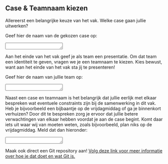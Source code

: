 ## Case & Teamnaam kiezen

Allereerst een belangrijke keuze van het vak. Welke case gaan jullie uitwerken?

Geef hier de naam van de gekozen case op:
<textarea name="form[q1]" rows="1" required></textarea>

Aan het einde van het vak geef je als team een presentatie. Om dat team een identiteit te geven, vragen we je een teamnaam te kiezen. Kies bewust, want aan het einde van het vak sta jij te presenteren!

Geef hier de naam van jullie team op:
<textarea name="form[q2]" rows="1" required></textarea>

Naast een case en teamnaam is het belangrijk dat jullie eerlijk met elkaar bespreken wat eventuele constraints zijn bij de samenwerking in dit vak. Heb je bijvoorbeeld een bijbaantje op de vrijdagmiddag of ga je binnenkort verhuizen? Door dit te bespreken zorg je ervoor dat jullie betere verwachtingen van elkaar hebben voordat je aan de case begint. Komt daar iets uit waar wij van moeten weten, zoals bijvoorbeeld, plan niks op de vrijdagmiddag. Meld dat dan hieronder:

<textarea name="form[q3]" rows="1" required></textarea>

Maak ook direct een Git repository aan! [Volg deze link voor meer informatie over hoe je dat doet en wat Git is.](/naslag/git)
